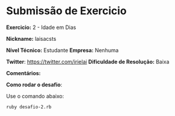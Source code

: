 # Submissão de Exercicio

**Exercicio:** 2 - Idade em Dias

**Nickname:** laisacsts

**Nível Técnico:** Estudante
**Empresa:** Nenhuma

**Twitter**: https://twitter.com/irielai
**Dificuldade de Resolução:** Baixa

**Comentários:** 

**Como rodar o desafio**: 

Use o comando abaixo: 
```bash
ruby desafio-2.rb
```